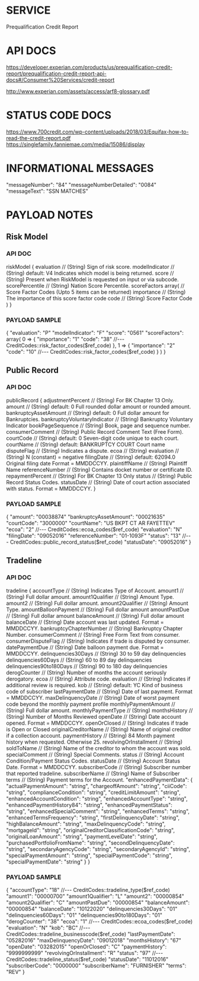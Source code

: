 # SERVICE
Prequalification Credit Report

# API DOCS
https://developer.experian.com/products/us/prequalification-credit-report/prequalification-credit-report-api-docs#/Consumer%20Services/credit-report

http://www.experian.com/assets/access/arf8-glossary.pdf

# STATUS CODE DOCS
https://www.700credit.com/wp-content/uploads/2018/03/Equifax-how-to-read-the-credit-report.pdf
https://singlefamily.fanniemae.com/media/15086/display

# INFORMATIONAL MESSAGES
"messageNumber":          "84"
"messageNumberDetailed":  "0084"
"messageText":            "SSN MATCHES"

# PAYLOAD NOTES
## Risk Model
### API DOC
riskModel {
  evaluation                    // (String) Sign of risk score.
  modelIndicator                // (String) default: V4 Indicates which model is being returned.
  score                         // (String) Present when RiskModel is requested on input or via subcode.
  scorePercentile               // (String) Nation Score Percentile.
  scoreFactors  array(
                  // Score Factor Codes (Upto 5 items can be returned)
                  importance  // (String) The importance of this score factor code
                  code        // (String) Score Factor Code
                )
}

### PAYLOAD SAMPLE
{
  "evaluation":         "P"
  "modelIndicator":     "F"
  "score":              "0561"
  "scoreFactors":       array(
    0 => {
      "importance":   "1"
      "code":         "38"          //--- CreditCodes::risk_factor_codes($ref_code)
    },
    1 => {
      "importance":   "2"
      "code":         "10"          //--- CreditCodes::risk_factor_codes($ref_code)
    }
  )
}

## Public Record
### API DOC
publicRecord {
  adjustmentPercent             // (String) For BK Chapter 13 Only.
  amount                        // (String) default: 0 Full rounded dollar amount or rounded amount.
  bankruptcyAssetAmount         // (String) default: 0 Full dollar amount for Bankruptcies.
  bankruptcyVoluntaryIndicator  // (String) Bankruptcy Voluntary Indicator
  bookPageSequence              // (String) Book, page and sequence number.
  consumerComment               // (String) Public Record Comment Text (Free Form).
  courtCode                     // (String) default: 0 Seven-digit code unique to each court.
  courtName                     // (String) default: BANKRUPTCY COURT Court name
  disputeFlag                   // (String) Indicates a dispute.
  ecoa                          // (String)
  evaluation                    // (String) N (constant) = negative
  filingDate                    // (String) default: 62094.0 Original filing date Format = MMDDCCYY.
  plaintiffName                 // (String) Plaintiff Name
  referenceNumber               // (String) Contains docket number or certificate ID.
  repaymentPercent              // (String) For BK Chapter 13 Only
  status                        // (String) Public Record Status Codes.
  statusDate                    // (String) Date of court action associated with status. Format = MMDDCCYY.
}

### PAYLOAD SAMPLE
{
  "amount":                   "00038874"
  "bankruptcyAssetAmount":    "00021635"
  "courtCode":                "3000000"
  "courtName":                "US BKPT CT AR FAYETTEV"
  "ecoa":                     "2"                       //--- CreditCodes::ecoa_codes($ref_code)
  "evaluation":               "N"
  "filingDate":               "09052016"
  "referenceNumber":          "01-1093F"
  "status":                   "13"                      //--- CreditCodes::public_record_status($ref_code)
  "statusDate":               "09052016"
}

## Tradeline
### API DOC
tradeline {
  accountType                   // (String) Indicates Type of Account.
  amount1                       // (String) Full dollar amount.
  amount1Qualifier              // (String) Amount Type.
  amount2                       // (String) Full dollar amount.
  amount2Qualifier              // (String) Amount Type.
  amountBalloonPayment          // (String) Full dollar amount
  amountPastDue                 // (String) Full dollar amount
  balanceAmount                 // (String) Full dollar amount
  balanceDate                   // (String) Date account was last updated. Format = MMDDCCYY.
  bankruptcyChapterNumber       // (String) Bankruptcy Chapter Number.
  consumerComment               // (String) Free Form Text from consumer.
  consumerDisputeFlag           // (String) Indicates if trade is disputed by consumer.
  datePaymentDue                // (String) Date balloon payment due. Format = MMDDCCYY.
  delinquencies30Days           // (String) 30 to 59 day delinquencies
  delinquencies60Days           // (String) 60 to 89 day delinquencies
  delinquencies90to180Days      // (String) 90 to 180 day delinquencies
  derogCounter                  // (String) Number of months the account seriously derogatory.
  ecoa                          // (String) Attribute code.
  evaluation                    // (String) Indicates if additional review is required.
  kob                           // (String) default: YC Kind of business code of subscriber
  lastPaymentDate               // (String) Date of last payment. Format = MMDDCCYY.
  maxDelinquencyDate            // (String) Date of worst payment code beyond the monthly payment profile
  monthlyPaymentAmount          // (String) Full dollar amount.
  monthlyPaymentType            // (String) 
  monthsHistory                 // (String) Number of Months Reviewed
  openDate                      // (String) Date account opened. Format = MMDDCCYY.
  openOrClosed                  // (String) Indicates if trade is Open or Closed
  originalCreditorName          // (String) Name of original creditor if a collection account.
  paymentHistory                // (String) 84 Month payment history when requested. Otherwise 25.
  revolvingOrInstallment        // (String) 
  soldToName                    // (String) Name of the creditor to whom the account was sold.
  specialComment                // (String) Special Comments.
  status                        // (String) Account Condition/Payment Status Codes.
  statusDate                    // (String) Account Status Date. Format = MMDDCCYY.
  subscriberCode                // (String) Subscriber number that reported tradeline.
  subscriberName                // (String) Name of Subscriber
  terms                         // (String) Payment terms for the Account.
  "enhancedPaymentData": {
    "actualPaymentAmount": "string",
    "chargeoffAmount": "string",
    "ciiCode": "string",
    "complianceCondition": "string",
    "creditLimitAmount": "string",
    "enhancedAccountCondition": "string",
    "enhancedAccountType": "string",
    "enhancedPaymentHistory84": "string",
    "enhancedPaymentStatus": "string",
    "enhancedSpecialComment": "string",
    "enhancedTerms": "string",
    "enhancedTermsFrequency": "string",
    "firstDelinquencyDate": "string",
    "highBalanceAmount": "string",
    "maxDelinquencyCode": "string",
    "mortgageId": "string",
    "originalCreditorClassificationCode": "string",
    "originalLoanAmount": "string",
    "paymentLevelDate": "string",
    "purchasedPortfolioFromName": "string",
    "secondDelinquencyDate": "string",
    "secondaryAgencyCode": "string",
    "secondaryAgencyId": "string",
    "specialPaymentAmount": "string",
    "specialPaymentCode": "string",
    "specialPaymentDate": "string"
  }
}

### PAYLOAD SAMPLE
{
  "accountType":                "18"              //--- CreditCodes::tradeline_type($ref_code)
  "amount1":                    "00000700"
  "amount1Qualifier":           "L"
  "amount2":                    "00000854"
  "amount2Qualifier":           "C"
  "amountPastDue":              "00000854"
  "balanceAmount":              "00000854"
  "balanceDate":                "10122020"
  "delinquencies30Days":        "01"
  "delinquencies60Days":        "01"
  "delinquencies90to180Days":   "01"
  "derogCounter":               "38"
  "ecoa":                       "1"               //--- CreditCodes::ecoa_codes($ref_code)
  "evaluation":                 "N"
  "kob":                        "BC"              //--- CreditCodes::tradeline_businesscode($ref_code)
  "lastPaymentDate":            "05282016"
  "maxDelinquencyDate":         "09012018"
  "monthsHistory":              "67"
  "openDate":                   "03282015"
  "openOrClosed":               "C"
  "paymentHistory":             "9999999999"
  "revolvingOrInstallment":     "R"
  "status":                     "97"              //--- CreditCodes::tradeline_status($ref_code)
  "statusDate":                 "11012016"
  "subscriberCode":             "0000000"
  "subscriberName":             "FURNISHER"
  "terms":                      "REV"
}